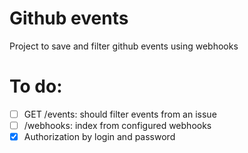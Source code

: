 # Github events
Project to save and filter github events using webhooks

# To do:
- [ ] GET /events: should filter events from an issue
- [ ] /webhooks: index from configured webhooks
- [x] Authorization by login and password
